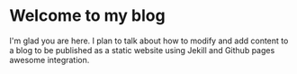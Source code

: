 # Welcome to my blog

I'm glad you are here. I plan to talk about how to modify and add content to a blog to be published as a static website using Jekill and Github pages awesome integration.
